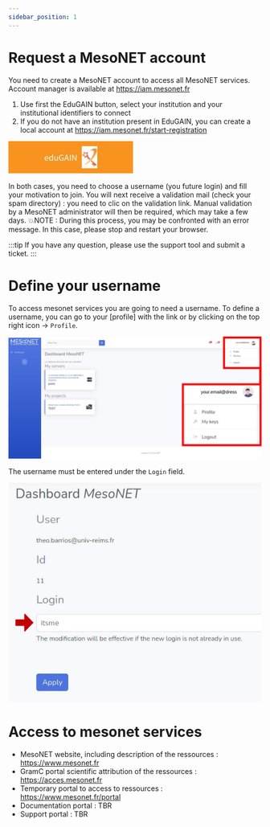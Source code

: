 ```yaml
---
sidebar_position: 1
---
```


# Request a MesoNET account

You need to create a MesoNET account to access all MesoNET services.
Account manager is available at https://iam.mesonet.fr

1. Use first the EduGAIN button, select your institution and your institutional identifiers to connect
2. If you do not have an institution present in EduGAIN, you can create a local account at https://iam.mesonet.fr/start-registration

![EduGain logo](./assets/edugain.jpg)

In both cases, you need to choose a username (you future login) and fill your motivation to join.
You will next receive a validation mail (check your spam directory) : you need to clic on the validation link.
Manual validation by a MesoNET administrator will then be required, which may take a few days.
💥NOTE : During this process, you may be confronted with an error message. In this case, please stop and restart your browser.

:::tip
If you have any question, please use the support tool and submit a ticket.
:::

# Define your username

To access mesonet services you are going to need a username. To define a username, you can go to your [profile] with the link or by clicking on the top right icon -> `Profile`.

![The top right panel.](./assets/keys.png)

The username must be entered under the `Login` field.

![The profile panel](./assets/profile.jpg)

# Access to mesonet services

- MesoNET website, including description of the ressources : https://www.mesonet.fr 
- GramC portal scientific attribution of the ressources : https://acces.mesonet.fr 
- Temporary portal to access to ressources : https://www.mesonet.fr/portal 
- Documentation portal : TBR 
- Support portal : TBR 
